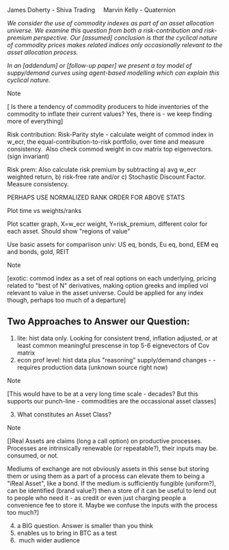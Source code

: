 James Doherty - Shiva Trading     Marvin Kelly - Quaternion

_We consider the use of commodity indexes as part of an asset allocation universe. We examine this question from both a risk-contribution and risk-premium perspective. Our [assumed] conclusion is that the cyclical nature of commodity prices makes related indices only occasionally relevant to the asset allocation process._ 

_In an [addendum] or [follow-up paper] we present a toy model of suppy/demand curves using agent-based modelling which can explain this cyclical nature._ 

> [!NOTE]
> 
> [ Is there a tendency of commodity producers to hide inventories of the commodity to inflate their current values? Yes, there is - we keep finding more of everything]

Risk contribution: Risk-Parity style - calculate weight of commod index in w_ecr, the equal-contribution-to-risk portfolio, over time and measure consistency.  Also check commod weight in cov matrix top eigenvectors. (sign invariant)

Risk prem: Also calculate risk premium by subtracting a) avg w_ecr weighted return, b) risk-free rate and/or c) Stochastic Discount Factor.  Measure consistency.

PERHAPS USE NORMALIZED RANK ORDER FOR ABOVE STATS

Plot time vs weights/ranks

Plot scatter graph, X=w_ecr weight, Y=risk_premium, different color for each asset. Should show "regions of value"

Use basic assets for compariison univ: US eq, bonds, Eu eq, bond, EEM eq and bonds, gold, REIT

> [!NOTE]
> [exotic: commod index as a set of real options on each underlying, pricing related to "best of N" derivatives, making option greeks and implied vol relevant to value in the asset universe. Could be applied for any index though, perhaps too much of a departure]



## Two Approaches to Answer our Question:

1. lite: hist data only. Looking for consistent trend, inflation adjusted, or at least common meaningful prescense in top 5-6 eignevectors of Cov matrix
2. econ prof level: hist data plus "reasoning" supply/demand changes - - requires production data (unknown source right now)

> [!NOTE]
>    [This would have to be at a very long time scale - decades? But this supports our punch-line  - commodities are the occassional asset classes]

3. What constitutes an Asset Class?

> [!NOTE]
>    []Real Assets are claims (long a call option) on productive processes. Processes are intrinsically renewable (or repeatable?), their inputs may  be. consumed, or not.
> 
> Mediums of exchange are not  obviously assets in this sense but storing them or using them as a part of a process can elevate them to being a "iReal Asset", like a bond.  If the medium is sufficiently fungible (uniform?), can be identified (brand value?)  then a store of it can be useful to lend out to people who need it - as credit or even just charging people a convenience fee to store it. Maybe we confuse the inputs with the process too much?]

4. a BIG question. Answer is smaller than you think
5. enables us to bring in BTC as a test
6.  much wider audience
